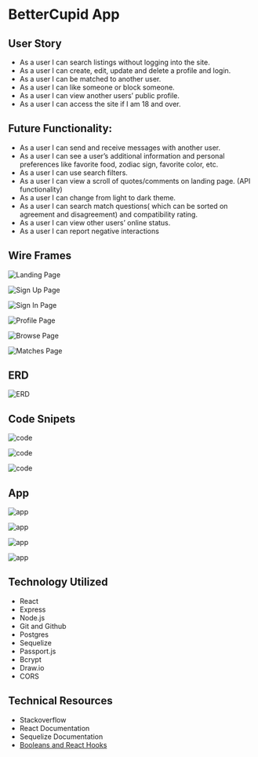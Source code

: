 # BetterCupid App
## User Story
* As a user I can search listings without logging into the site.
* As a user I can create, edit, update and delete a profile and login.
* As a user I can be matched to another user.
* As a user I can like someone or block someone.
* As a user I can view another users’ public profile.
* As a user I can access the site if I am 18 and over.

## Future Functionality:
* As a user I can send and receive messages with another user.
* As a user I can see a user’s additional information and personal preferences like favorite food, zodiac sign, favorite color, etc.
* As a user I can use search filters.
* As a user I can view a scroll of quotes/comments on landing page. (API functionality)
* As a user I can change from light to dark theme.
* As a user I can search match questions( which can be sorted on agreement and disagreement) and compatibility rating.
* As a user I can view other users’ online status.
* As a user I can report negative interactions

## Wire Frames
![Landing Page](public/images/image.png)

![Sign Up Page](public/images/image4.png)

![Sign In Page](public/images/image5.png)

![Profile Page](public/images/image2.png)

![Browse Page](public/images/image1.png)

![Matches Page](public/images/image3.png)

## ERD
![ERD](public/images/ERD.png)

## Code Snipets
![code](public/images/code1.png)

![code](public/images/code2.png)

![code](public/images/code3.png)

## App
![app](public/images/app3.png)

![app](public/images/app2.png)

![app](public/images/app1.png)

![app](public/images/app4.png)

## Technology Utilized
* React
* Express
* Node.js
* Git and Github
* Postgres
* Sequelize
* Passport.js
* Bcrypt
* Draw.io
* CORS

## Technical Resources
* Stackoverflow
* React Documentation
* Sequelize Documentation
* [Booleans and React Hooks](https://stackblitz.com/edit/react-boolean-hook-2?file=BasicBooleanState.js)